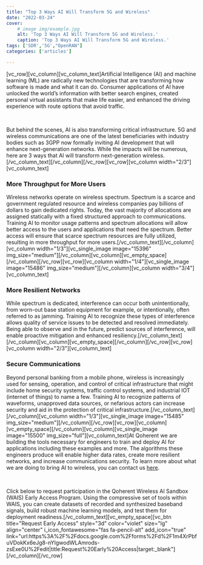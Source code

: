 ```yaml
---
title: "Top 3 Ways AI Will Transform 5G and Wireless"
date: "2022-03-24"
cover:
    # image img/example.jpg
    alt: 'Top 3 Ways AI Will Transform 5G and Wireless.'
    caption: 'Top 3 Ways AI Will Transform 5G and Wireless.'
tags: ['SDR','5G',"OpenRAN"]
categories: ['articles']

---
```


\[vc\_row\]\[vc\_column\]\[vc\_column\_text\]Artificial Intelligence (AI) and machine learning (ML) are radically new technologies that are transforming how software is made and what it can do. Consumer applications of AI have unlocked the world’s information with better search engines, created personal virtual assistants that make life easier, and enhanced the driving experience with route options that avoid traffic.

 

But behind the scenes, AI is also transforming critical infrastructure. 5G and wireless communications are one of the latest beneficiaries with industry bodies such as 3GPP now formally inviting AI development that will enhance next-generation networks. While the impacts will be numerous, here are 3 ways that AI will transform next-generation wireless.\[/vc\_column\_text\]\[/vc\_column\]\[/vc\_row\]\[vc\_row\]\[vc\_column width="2/3"\]\[vc\_column\_text\]

### More Throughput for More Users

Wireless networks operate on wireless spectrum. Spectrum is a scarce and government regulated resource and wireless companies pay billions of dollars to gain dedicated rights. Today, the vast majority of allocations are assigned statically with a fixed structured approach to communications. Training AI to monitor usage patterns and spectrum allocations will allow better access to the users and applications that need the spectrum. Better access will ensure that scarce spectrum resources are fully utilized, resulting in more throughput for more users.\[/vc\_column\_text\]\[/vc\_column\]\[vc\_column width="1/3"\]\[vc\_single\_image image="15396" img\_size="medium"\]\[/vc\_column\]\[vc\_column\]\[vc\_empty\_space\]\[/vc\_column\]\[/vc\_row\]\[vc\_row\]\[vc\_column width="1/4"\]\[vc\_single\_image image="15486" img\_size="medium"\]\[/vc\_column\]\[vc\_column width="3/4"\]\[vc\_column\_text\]

### More Resilient Networks

While spectrum is dedicated, interference can occur both unintentionally, from worn-out base station equipment for example, or intentionally, often referred to as jamming. Training AI to recognize these types of interference allows quality of service issues to be detected and resolved immediately. Being able to observe and in the future, predict sources of interference, will enable proactive mitigation and enhanced resiliency.\[/vc\_column\_text\]\[/vc\_column\]\[vc\_column\]\[vc\_empty\_space\]\[/vc\_column\]\[/vc\_row\]\[vc\_row\]\[vc\_column width="2/3"\]\[vc\_column\_text\]

### Secure Communications

Beyond personal banking from a mobile phone, wireless is increasingly used for sensing, operation, and control of critical infrastructure that might include home security systems, traffic control systems, and industrial IOT (internet of things) to name a few. Training AI to recognize patterns of waveforms, unapproved data sources, or nefarious actors can increase security and aid in the protection of critical infrastructure.\[/vc\_column\_text\]\[/vc\_column\]\[vc\_column width="1/3"\]\[vc\_single\_image image="15485" img\_size="medium"\]\[/vc\_column\]\[/vc\_row\]\[vc\_row\]\[vc\_column\]\[vc\_empty\_space\]\[/vc\_column\]\[vc\_column\]\[vc\_single\_image image="15500" img\_size="full"\]\[vc\_column\_text\]At Qoherent we are building the tools necessary for engineers to train and deploy AI for applications including these examples and more. The algorithms these engineers produce will enable higher data rates, create more resilient networks, and increase communications security. To learn more about what we are doing to bring AI to wireless, you can contact us [here](https://www.qoherent.ai/contact).

 

Click below to request participation in the Qoherent Wireless AI Sandbox (WAIS) Early Access Program. Using the compressive set of tools within WAIS, you can create datasets of recorded and synthesized baseband signals, build robust machine learning models, and test them for deployment readiness.\[/vc\_column\_text\]\[vc\_empty\_space\]\[vc\_btn title="Request Early Access" style="3d" color="violet" size="lg" align="center" i\_icon\_fontawesome="fas fa-pencil-alt" add\_icon="true" link="url:https%3A%2F%2Fdocs.google.com%2Fforms%2Fd%2F1m4XrPbfuVDokKx6eJg8-nYIgwodWLAmrods-zsExe0U%2Fedit|title:Request%20Early%20Access|target:\_blank"\]\[/vc\_column\]\[/vc\_row\]
